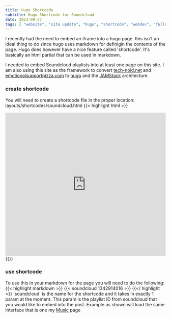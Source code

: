 ```yaml
---
title: Hugo Shortcode
subtitle: Hugo Shortcode for Soundcloud
date: 2023-09-27
tags: [ "website", "site update", "hugo", "shortcode", "webdev", "fullstack" ]
---
```


I recently had the need to embed an iframe into a hugo page.  this isn't an ideal thing to do since hugo uses markdown for definigin the contents of the page.  Hugo does however have a nice feature called 'shortcode'.  It's basically an html partial that can be used in markdown.

I needed to embed Soundcloud playlists into at least one page on this site.  I am also using this site as the framework to convert [tech-noid.net](https://tech-noid.net/) and [emotionalsupportpizza.com](https://emotionalsupportpizza.com/) to [hugo](https://gohugo.io/) and the [JAMStack](https://en.wikipedia.org/wiki/Jamstack) architecture.


### create shortcode
You will need to create a shortcode file in the proper location:
    layouts/shortcodes/soundcloud.html
{{< highlight html >}}
<div class="embed soundcloud-player">
    <iframe width="100%" height="450" scrolling="no" frameborder="no" allow="autoplay" 
    src="https://w.soundcloud.com/player/?url=https%3A//api.soundcloud.com/playlists/{{ index .Params 0 }}&color=%23c9622e&auto_play=false&hide_related=false&show_comments=true&show_user=true&show_reposts=false&show_teaser=true"></iframe>
</div>
{{</ highlight >}}

### use shortcode
To use this in your markdown for the page you will need to do the following:
{{< highlight markdown >}}
    {{< soundcloud 1342914016 >}}
{{</ highlight >}}
'soundcloud' is the name for the shortcode and it takes in exactly 1 param at the moment.  This param is the playlist ID from soundcloud that you would like to embed into the post.  Example as shown will load the same interface that is one my [Music](htttps://mrcupp.com/page/music/) page